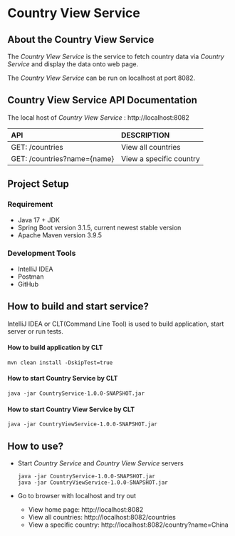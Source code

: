 # Country View Service

## About the Country View Service
The *Country View Service* is the service to fetch country data via *Country Service* 
and display the data onto web page.

The *Country View Service* can be run on localhost at port 8082.

## Country View Service API Documentation
The local host of *Country View Service* : http://localhost:8082

| API                         | DESCRIPTION             |
|:----------------------------|:------------------------|
| GET: /countries             | View all countries      |
| GET: /countries?name={name} | View a specific country |

## Project Setup
### Requirement
* Java 17 + JDK
* Spring Boot version 3.1.5, current newest stable version
* Apache Maven version 3.9.5

### Development Tools
* IntelliJ IDEA
* Postman
* GitHub

## How to build and start service?
IntelliJ IDEA or CLT(Command Line Tool) is used to build application, start server or run tests.

#### How to build application by CLT
```
mvn clean install -DskipTest=true
```

#### How to start Country Service by CLT
```
java -jar CountryService-1.0.0-SNAPSHOT.jar
```

#### How to start Country View Service by CLT
```
java -jar CountryViewService-1.0.0-SNAPSHOT.jar
```

## How to use?

* Start *Country Service* and *Country View Service* servers

  ```
  java -jar CountryService-1.0.0-SNAPSHOT.jar
  java -jar CountryViewService-1.0.0-SNAPSHOT.jar
  ```
  
* Go to browser with localhost and try out
  * View home page: http://localhost:8082
  * View all countries: http://localhost:8082/countries
  * View a specific country: http://localhost:8082/country?name=China
